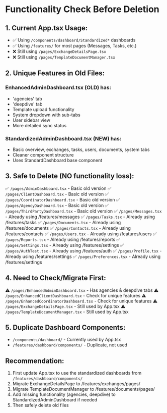 # Functionality Check Before Deletion

## 1. Current App.tsx Usage:
- ✅ Using `/components/dashboard/Standardized*` dashboards
- ✅ Using `/features/` for most pages (Messages, Tasks, etc.)
- ❌ Still using `/pages/ExchangeDetailsPage.tsx`
- ❌ Still using `/pages/TemplateDocumentManager.tsx`

## 2. Unique Features in Old Files:

### EnhancedAdminDashboard.tsx (OLD) has:
- 'agencies' tab
- 'deepdive' tab  
- Template upload functionality
- System dropdown with sub-tabs
- User sidebar view
- More detailed sync status

### StandardizedAdminDashboard.tsx (NEW) has:
- Basic overview, exchanges, tasks, users, documents, system tabs
- Cleaner component structure
- Uses StandardDashboard base component

## 3. Safe to Delete (NO functionality loss):
✅ `/pages/AdminDashboard.tsx` - Basic old version
✅ `/pages/ClientDashboard.tsx` - Basic old version
✅ `/pages/CoordinatorDashboard.tsx` - Basic old version
✅ `/pages/AgencyDashboard.tsx` - Basic old version
✅ `/pages/ThirdPartyDashboard.tsx` - Basic old version
✅ `/pages/Messages.tsx` - Already using /features/messages
✅ `/pages/Tasks.tsx` - Already using /features/tasks
✅ `/pages/Documents.tsx` - Already using /features/documents
✅ `/pages/Contacts.tsx` - Already using /features/contacts
✅ `/pages/Users.tsx` - Already using /features/users
✅ `/pages/Reports.tsx` - Already using /features/reports
✅ `/pages/Settings.tsx` - Already using /features/settings
✅ `/pages/AuthTest.tsx` - Already using /features/auth
✅ `/pages/Profile.tsx` - Already using /features/settings
✅ `/pages/Preferences.tsx` - Already using /features/settings

## 4. Need to Check/Migrate First:
⚠️ `/pages/EnhancedAdminDashboard.tsx` - Has agencies & deepdive tabs
⚠️ `/pages/EnhancedClientDashboard.tsx` - Check for unique features
⚠️ `/pages/EnhancedCoordinatorDashboard.tsx` - Check for unique features
⚠️ `/pages/ExchangeDetailsPage.tsx` - Still used by App.tsx
⚠️ `/pages/TemplateDocumentManager.tsx` - Still used by App.tsx

## 5. Duplicate Dashboard Components:
- `/components/dashboard/` - Currently used by App.tsx
- `/features/dashboard/components/` - Duplicate, not used

## Recommendation:
1. First update App.tsx to use the standardized dashboards from `/features/dashboard/components/`
2. Migrate ExchangeDetailsPage to /features/exchanges/pages/
3. Migrate TemplateDocumentManager to /features/documents/pages/
4. Add missing functionality (agencies, deepdive) to StandardizedAdminDashboard if needed
5. Then safely delete old files